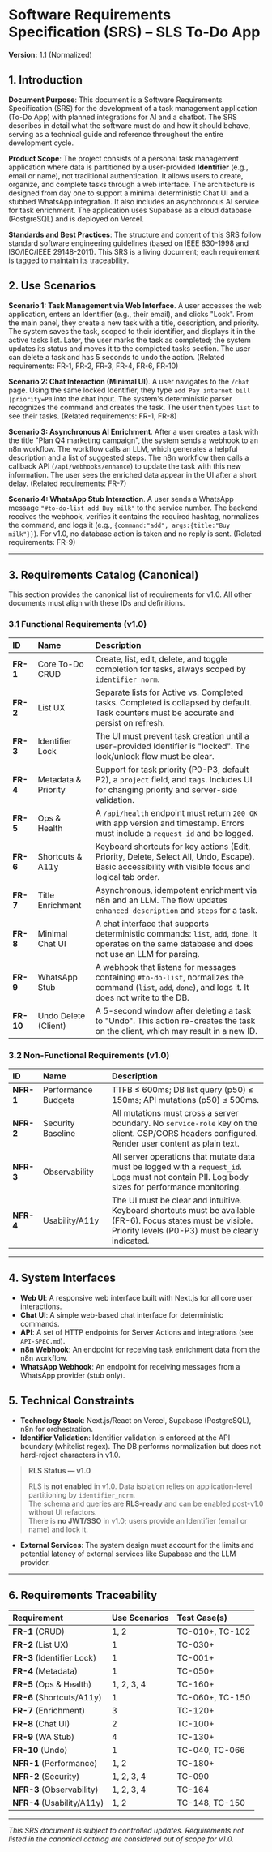 # Software Requirements Specification (SRS) – SLS To-Do App

**Version:** 1.1 (Normalized)

## 1. Introduction

**Document Purpose**: This document is a Software Requirements Specification (SRS) for the development of a task management application (To-Do App) with planned integrations for AI and a chatbot. The SRS describes in detail what the software must do and how it should behave, serving as a technical guide and reference throughout the entire development cycle.

**Product Scope**: The project consists of a personal task management application where data is partitioned by a user-provided **Identifier** (e.g., email or name), not traditional authentication. It allows users to create, organize, and complete tasks through a web interface. The architecture is designed from day one to support a minimal deterministic Chat UI and a stubbed WhatsApp integration. It also includes an asynchronous AI service for task enrichment. The application uses Supabase as a cloud database (PostgreSQL) and is deployed on Vercel.

**Standards and Best Practices**: The structure and content of this SRS follow standard software engineering guidelines (based on IEEE 830-1998 and ISO/IEC/IEEE 29148-2011). This SRS is a living document; each requirement is tagged to maintain its traceability.

## 2. Use Scenarios

**Scenario 1: Task Management via Web Interface**. A user accesses the web application, enters an Identifier (e.g., their email), and clicks "Lock". From the main panel, they create a new task with a title, description, and priority. The system saves the task, scoped to their identifier, and displays it in the active tasks list. Later, the user marks the task as completed; the system updates its status and moves it to the completed tasks section. The user can delete a task and has 5 seconds to undo the action. (Related requirements: FR-1, FR-2, FR-3, FR-4, FR-6, FR-10)

**Scenario 2: Chat Interaction (Minimal UI)**. A user navigates to the `/chat` page. Using the same locked Identifier, they type `add Pay internet bill |priority=P0` into the chat input. The system's deterministic parser recognizes the command and creates the task. The user then types `list` to see their tasks. (Related requirements: FR-1, FR-8)

**Scenario 3: Asynchronous AI Enrichment**. After a user creates a task with the title "Plan Q4 marketing campaign", the system sends a webhook to an n8n workflow. The workflow calls an LLM, which generates a helpful description and a list of suggested steps. The n8n workflow then calls a callback API (`/api/webhooks/enhance`) to update the task with this new information. The user sees the enriched data appear in the UI after a short delay. (Related requirements: FR-7)

**Scenario 4: WhatsApp Stub Interaction**. A user sends a WhatsApp message `"#to-do-list add Buy milk"` to the service number. The backend receives the webhook, verifies it contains the required hashtag, normalizes the command, and logs it (e.g., `{command:"add", args:{title:"Buy milk"}}`). For v1.0, no database action is taken and no reply is sent. (Related requirements: FR-9)

---

## 3. Requirements Catalog (Canonical)

This section provides the canonical list of requirements for v1.0. All other documents must align with these IDs and definitions.

### 3.1 Functional Requirements (v1.0)

| ID | Name | Description |
| :-- | :--- | :--- |
| **FR-1** | Core To-Do CRUD | Create, list, edit, delete, and toggle completion for tasks, always scoped by `identifier_norm`. |
| **FR-2** | List UX | Separate lists for Active vs. Completed tasks. Completed is collapsed by default. Task counters must be accurate and persist on refresh. |
| **FR-3** | Identifier Lock | The UI must prevent task creation until a user-provided Identifier is "locked". The lock/unlock flow must be clear. |
| **FR-4** | Metadata & Priority | Support for task priority (P0-P3, default P2), a `project` field, and `tags`. Includes UI for changing priority and server-side validation. |
| **FR-5** | Ops & Health | A `/api/health` endpoint must return `200 OK` with app version and timestamp. Errors must include a `request_id` and be logged. |
| **FR-6** | Shortcuts & A11y | Keyboard shortcuts for key actions (Edit, Priority, Delete, Select All, Undo, Escape). Basic accessibility with visible focus and logical tab order. |
| **FR-7** | Title Enrichment | Asynchronous, idempotent enrichment via n8n and an LLM. The flow updates `enhanced_description` and `steps` for a task. |
| **FR-8** | Minimal Chat UI | A chat interface that supports deterministic commands: `list`, `add`, `done`. It operates on the same database and does not use an LLM for parsing. |
| **FR-9** | WhatsApp Stub | A webhook that listens for messages containing `#to-do-list`, normalizes the command (`list`, `add`, `done`), and logs it. It does not write to the DB. |
| **FR-10**| Undo Delete (Client) | A 5-second window after deleting a task to "Undo". This action re-creates the task on the client, which may result in a new ID. |

### 3.2 Non-Functional Requirements (v1.0)

| ID | Name | Description |
| :-- | :--- | :--- |
| **NFR-1**| Performance Budgets | TTFB ≤ 600ms; DB list query (p50) ≤ 150ms; API mutations (p50) ≤ 500ms. |
| **NFR-2**| Security Baseline | All mutations must cross a server boundary. No `service-role` key on the client. CSP/CORS headers configured. Render user content as plain text. |
| **NFR-3**| Observability | All server operations that mutate data must be logged with a `request_id`. Logs must not contain PII. Log body sizes for performance monitoring. |
| **NFR-4**| Usability/A11y | The UI must be clear and intuitive. Keyboard shortcuts must be available (FR-6). Focus states must be visible. Priority levels (P0-P3) must be clearly indicated. |

---

## 4. System Interfaces

*   **Web UI**: A responsive web interface built with Next.js for all core user interactions.
*   **Chat UI**: A simple web-based chat interface for deterministic commands.
*   **API**: A set of HTTP endpoints for Server Actions and integrations (see `API-SPEC.md`).
*   **n8n Webhook**: An endpoint for receiving task enrichment data from the n8n workflow.
*   **WhatsApp Webhook**: An endpoint for receiving messages from a WhatsApp provider (stub only).

## 5. Technical Constraints

*   **Technology Stack**: Next.js/React on Vercel, Supabase (PostgreSQL), n8n for orchestration.
*   **Identifier Validation**: Identifier validation is enforced at the API boundary (whitelist regex). The DB performs normalization but does not hard-reject characters in v1.0.

> **RLS Status — v1.0**
> 
> RLS is **not enabled** in v1.0. Data isolation relies on application-level partitioning by `identifier_norm`.  
> The schema and queries are **RLS-ready** and can be enabled post-v1.0 without UI refactors.  
> There is **no JWT/SSO** in v1.0; users provide an Identifier (email or name) and lock it.

*   **External Services**: The system design must account for the limits and potential latency of external services like Supabase and the LLM provider.

---

## 6. Requirements Traceability

| Requirement | Use Scenarios | Test Case(s) |
| :--- | :--- | :--- |
| **FR-1** (CRUD) | 1, 2 | TC-010+, TC-102 |
| **FR-2** (List UX) | 1 | TC-030+ |
| **FR-3** (Identifier Lock) | 1 | TC-001+ |
| **FR-4** (Metadata) | 1 | TC-050+ |
| **FR-5** (Ops & Health) | 1, 2, 3, 4 | TC-160+ |
| **FR-6** (Shortcuts/A11y) | 1 | TC-060+, TC-150 |
| **FR-7** (Enrichment) | 3 | TC-120+ |
| **FR-8** (Chat UI) | 2 | TC-100+ |
| **FR-9** (WA Stub) | 4 | TC-130+ |
| **FR-10** (Undo) | 1 | TC-040, TC-066 |
| **NFR-1** (Performance) | 1, 2 | TC-180+ |
| **NFR-2** (Security) | 1, 2, 3, 4 | TC-090 |
| **NFR-3** (Observability) | 1, 2, 3, 4 | TC-164 |
| **NFR-4** (Usability/A11y) | 1, 2 | TC-148, TC-150 |

---

*This SRS document is subject to controlled updates. Requirements not listed in the canonical catalog are considered out of scope for v1.0.*

